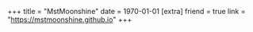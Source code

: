 +++
title = "MstMoonshine"
date = 1970-01-01
[extra]
friend = true
link = "https://mstmoonshine.github.io"
+++